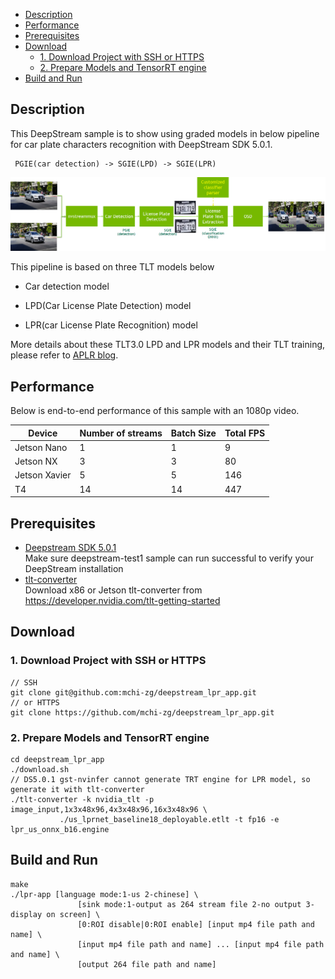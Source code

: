 - [Description](#description)
- [Performance](#performance)
- [Prerequisites](#prerequisites)
- [Download](#download)
  * [1. Download Project with SSH or HTTPS](#1-download-project-with-ssh-or-https)
  * [2. Prepare Models and TensorRT engine](#2-prepare-models-and-tensorrt-engine)
- [Build and Run](#build-and-run)

## Description

This DeepStream sample is to show using graded models in below pipeline for car plate characters recognition with DeepStream SDK 5.0.1. 

```
 PGIE(car detection) -> SGIE(LPD) -> SGIE(LPR)
```
![LPR/LPD application](lpr.png)

This pipeline is based on three TLT models below

* Car detection model

* LPD(Car License Plate Detection) model

* LPR(car License Plate Recognition) model

More details about these TLT3.0 LPD and LPR models and their TLT training, please refer to [APLR blog](https://docs.google.com/document/d/1tMH0ku284AqqcVdioS1XazyT0-uGNNpg4-r64JaIBZA/edit#).

## Performance

Below is end-to-end performance of this sample with an 1080p video.

| Device        | Number of streams    |       Batch Size      |       Total FPS       |
| ------------- | -------------------- | --------------------  | --------------------  |
| Jetson Nano   | 1                    | 1                     | 9                     |
| Jetson NX     | 3                    | 3                     | 80                    |
| Jetson Xavier | 5                    | 5                     | 146                   |
| T4            | 14                   | 14                    | 447                   |

## Prerequisites

* [Deepstream SDK 5.0.1](https://developer.nvidia.com/deepstream-sdk)  
   Make sure deepstream-test1 sample can run successful to verify your DeepStream installation
* [tlt-converter](https://developer.nvidia.com/tlt-getting-started)  
   Download x86 or Jetson tlt-converter from https://developer.nvidia.com/tlt-getting-started

## Download
### 1. Download Project with SSH or HTTPS

```
// SSH
git clone git@github.com:mchi-zg/deepstream_lpr_app.git
// or HTTPS
git clone https://github.com/mchi-zg/deepstream_lpr_app.git
```

### 2. Prepare Models and TensorRT engine

```
cd deepstream_lpr_app
./download.sh
// DS5.0.1 gst-nvinfer cannot generate TRT engine for LPR model, so generate it with tlt-converter
./tlt-converter -k nvidia_tlt -p image_input,1x3x48x96,4x3x48x96,16x3x48x96 \
           ./us_lprnet_baseline18_deployable.etlt -t fp16 -e lpr_us_onnx_b16.engine
```

## Build and Run

```
make
./lpr-app [language mode:1-us 2-chinese] \ 
               [sink mode:1-output as 264 stream file 2-no output 3-display on screen] \ 
               [0:ROI disable|0:ROI enable] [input mp4 file path and name] \ 
               [input mp4 file path and name] ... [input mp4 file path and name] \
               [output 264 file path and name]
```
